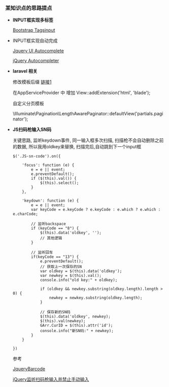 ### 某知识点的思路提点

* **INPUT框实现多标签**

    [Bootstrap Tagsinput](https://github.com/bootstrap-tagsinput/bootstrap-tagsinput)
  
* INPUT框实现自动完成

    [Jquery UI Autocomplete](http://jqueryui.com/autocomplete/)
    
    [jQuery Autocompleter](https://github.com/ArtemFitiskin/jquery-autocompleter)

* **laravel 相关**

    修改模板后缀 [链接1](https://segmentfault.com/a/1190000006912155)
    
    在AppServiceProvider 中 增加 View::addExtension('html', 'blade');
    
    自定义分页模板

    \Illuminate\Pagination\LengthAwarePaginator::defaultView('partials.paginator');
    
* **JS扫码枪输入SN码**

    关键思路, 监听keydown事件, 同一输入框多次扫描, 扫描枪不会自动删除之前的数据, 所以我用oldkey来替换, 扫描完后,自动跳到下一个input框
    
    ```
    $('.JS-sn-code').on({
  
        'focus': function (e) {
            e = e || event;
            e.preventDefault();
            if ($(this).val()) {
                $(this).select(); 
            } 
        },
        
        'keydown': function (e) {
            e = e || event;
            var keyCode = e.keyCode ? e.keyCode : e.which ? e.which : e.charCode;
            
            // 监听backspace
            if (keyCode == "8") {
                $(this).data('oldkey', '');
                // 其他逻辑
            }
            
            // 监听回车
            if(keyCode == "13") {
                e.preventDefault();
                // 获取上一次保存的SN
                var oldkey = $(this).data('oldkey');
                var newkey = $(this).val();
                console.info("old key:" + oldkey);

                if (oldkey && newkey.substring(oldkey.length).length > 0) {
                    newkey = newkey.substring(oldkey.length); 
                }

                // 保存新的SN码
                $(this).data('oldkey', newkey);
                $(this).val(newkey);
                GArr.CurID = $(this).attr('id');
                console.info("新SN码:" + newkey);
            }      
        }
        
    })
    ```
    
    参考 
    
    [JqueryBarcode](https://github.com/bigbignerd/jQuery_barcode_listener)
    
    [jQuery监听扫码枪输入并禁止手动输入](https://www.cnblogs.com/skyfynn/p/6589866.html?utm_source=tuicool&utm_medium=referral)
    
    
    
    
